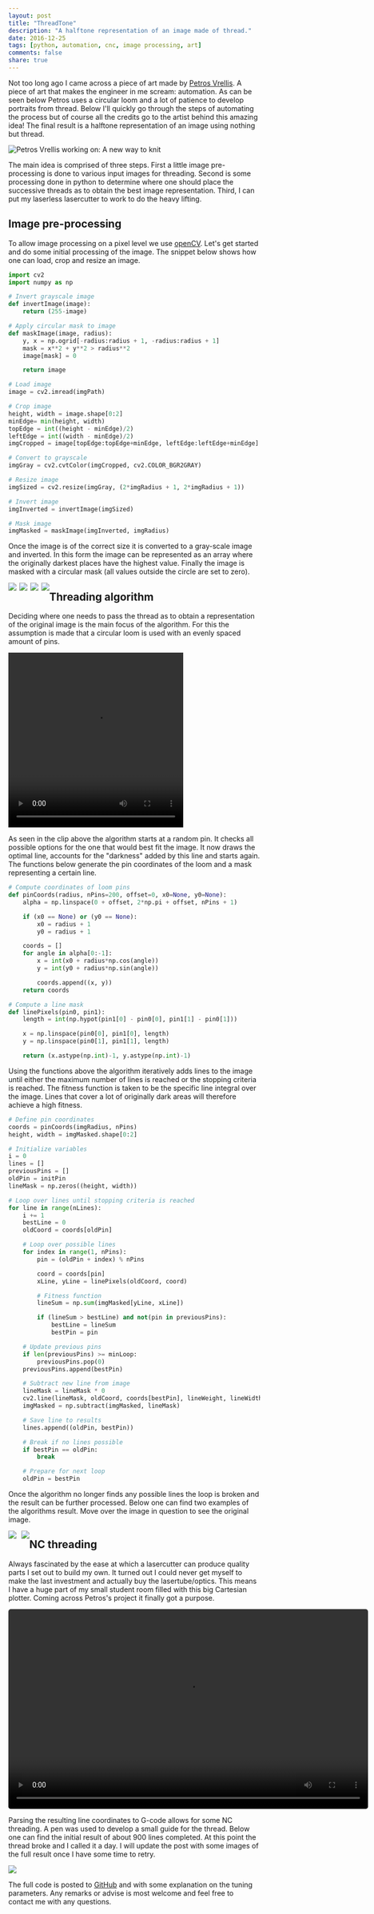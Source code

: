 ```yaml
---
layout: post
title: "ThreadTone"
description: "A halftone representation of an image made of thread."
date: 2016-12-25
tags: [python, automation, cnc, image processing, art]
comments: false
share: true
---
```


Not too long ago I came across a piece of art made by [Petros Vrellis](http://artof01.com/vrellis/index.html). A piece of art that makes the engineer in me scream: automation. As can be seen below Petros uses a circular loom and a lot of patience to develop portraits from thread. Below I'll quickly go through the steps of automating the process but of course all the credits go to the artist behind this amazing idea! The final result is a halftone representation of an image using nothing but thread.

![Petros Vrellis working on: A new way to knit](/assets/threadTone/PetrosVrellis.png "A new way to knit")

The main idea is comprised of three steps. First a little image pre-processing is done to various input images for threading. Second is some processing done in python to determine where one should place the successive threads as to obtain the best image representation. Third, I can put my laserless lasercutter to work to do the heavy lifting.


## Image pre-processing

To allow image processing on a pixel level we use [openCV](http://opencv.org/). Let's get started and do some initial processing of the image. The snippet below shows how one can load, crop and resize an image.

```python
import cv2
import numpy as np

# Invert grayscale image
def invertImage(image):
    return (255-image)

# Apply circular mask to image
def maskImage(image, radius):
    y, x = np.ogrid[-radius:radius + 1, -radius:radius + 1]
    mask = x**2 + y**2 > radius**2
    image[mask] = 0

    return image

# Load image
image = cv2.imread(imgPath)

# Crop image
height, width = image.shape[0:2]
minEdge= min(height, width)
topEdge = int((height - minEdge)/2)
leftEdge = int((width - minEdge)/2)
imgCropped = image[topEdge:topEdge+minEdge, leftEdge:leftEdge+minEdge]

# Convert to grayscale
imgGray = cv2.cvtColor(imgCropped, cv2.COLOR_BGR2GRAY)

# Resize image
imgSized = cv2.resize(imgGray, (2*imgRadius + 1, 2*imgRadius + 1)) 

# Invert image
imgInverted = invertImage(imgSized)

# Mask image
imgMasked = maskImage(imgInverted, imgRadius)
```

Once the image is of the correct size it is converted to a gray-scale image and inverted. In this form the image can be represented as an array where the originally darkest places have the highest value. Finally the image is masked with a circular mask (all values outside the circle are set to zero).

<img style="float:left; margin-right: 6px;" src="/assets/threadTone/cropped.png">
<img style="float:left; margin-right: 6px;" src="/assets/threadTone/gray.png">
<img style="float:left; margin-right: 6px;" src="/assets/threadTone/inverted.png">
<img style="float:left;" src="/assets/threadTone/masked.png">


## Threading algorithm

Deciding where one needs to pass the thread as to obtain a representation of the original image is the main focus of the algorithm. For this the assumption is made that a circular loom is used with an evenly spaced amount of pins. 

<video width="350" height="350" autoplay loop>
  <source src="/assets/threadTone/algo.mp4" type="video/mp4">
</video>

As seen in the clip above the algorithm starts at a random pin. It checks all possible options for the one that would best fit the image. It now draws the optimal line, accounts for the "darkness" added by this line and starts again. The functions below generate the pin coordinates of the loom and a mask representing a certain line.

```python
# Compute coordinates of loom pins
def pinCoords(radius, nPins=200, offset=0, x0=None, y0=None):
    alpha = np.linspace(0 + offset, 2*np.pi + offset, nPins + 1)

    if (x0 == None) or (y0 == None):
        x0 = radius + 1
        y0 = radius + 1

    coords = []
    for angle in alpha[0:-1]:
        x = int(x0 + radius*np.cos(angle))
        y = int(y0 + radius*np.sin(angle))

        coords.append((x, y))
    return coords

# Compute a line mask
def linePixels(pin0, pin1):
    length = int(np.hypot(pin1[0] - pin0[0], pin1[1] - pin0[1]))

    x = np.linspace(pin0[0], pin1[0], length)
    y = np.linspace(pin0[1], pin1[1], length)

    return (x.astype(np.int)-1, y.astype(np.int)-1)
```

Using the functions above the algorithm iteratively adds lines to the image until either the maximum number of lines is reached or the stopping criteria is reached. The fitness function is taken to be the specific line integral over the image. Lines that cover a lot of originally dark areas will therefore achieve a high fitness. 

```python
# Define pin coordinates
coords = pinCoords(imgRadius, nPins)
height, width = imgMasked.shape[0:2]

# Initialize variables
i = 0
lines = []
previousPins = []
oldPin = initPin
lineMask = np.zeros((height, width))

# Loop over lines until stopping criteria is reached
for line in range(nLines):
    i += 1
    bestLine = 0
    oldCoord = coords[oldPin]

    # Loop over possible lines
    for index in range(1, nPins):
        pin = (oldPin + index) % nPins

        coord = coords[pin]
        xLine, yLine = linePixels(oldCoord, coord)

        # Fitness function
        lineSum = np.sum(imgMasked[yLine, xLine])

        if (lineSum > bestLine) and not(pin in previousPins):
            bestLine = lineSum
            bestPin = pin

    # Update previous pins
    if len(previousPins) >= minLoop:
        previousPins.pop(0)
    previousPins.append(bestPin)

    # Subtract new line from image
    lineMask = lineMask * 0
    cv2.line(lineMask, oldCoord, coords[bestPin], lineWeight, lineWidth)
    imgMasked = np.subtract(imgMasked, lineMask)

    # Save line to results
    lines.append((oldPin, bestPin))

    # Break if no lines possible
    if bestPin == oldPin:
        break

    # Prepare for next loop
    oldPin = bestPin
```

Once the algorithm no longer finds any possible lines the loop is broken and the result can be further processed. Below one can find two examples of the algorithms result. Move over the image in question to see the original image.

<img style="float: left; margin-right: 10px;" src='/assets/threadTone/angelineThreaded.png' onmouseover="this.src='/assets/threadTone/angelina.png';" onmouseout="this.src='/assets/threadTone/angelineThreaded.png';" />

<img style="float: left;" src='/assets/threadTone/poetinThreaded.png' onmouseover="this.src='/assets/threadTone/poetin.png';" onmouseout="this.src='/assets/threadTone/poetinThreaded.png';" />


## NC threading

Always fascinated by the ease at which a lasercutter can produce quality parts I set out to build my own. It turned out I could never get myself to make the last investment and actually buy the lasertube/optics. This means I have a huge part of my small student room filled with this big Cartesian plotter. Coming across Petros's project it finally got a purpose.

<video style="border-radius: 5px;" width="720" height="400" autoplay loop>
  <source src="/assets/threadTone/cnc.mp4" type="video/mp4">
</video>

Parsing the resulting line coordinates to G-code allows for some NC threading. A pen was used to develop a small guide for the thread. Below one can find the initial result of about 900 lines completed. At this point the thread broke and I called it a day. I will update the post with some images of the full result once I have some time to retry.

<img style="" src="/assets/threadTone/threaded.png">

The full code is posted to [GitHub](https://github.com/theveloped/ThreadTone) and with some explanation on the tuning parameters. Any remarks or advise is most welcome and feel free to contact me with any questions. 